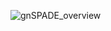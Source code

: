 ![gnSPADE_overview](https://github.com/user-attachments/assets/19c719ed-3380-4b8a-b936-eaea8b84d046)
